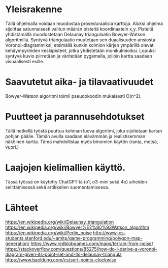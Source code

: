 # Yleisrakenne
Tällä ohjelmalla voidaan muodostaa proseduraalisia karttoja. Aluksi ohjelma sijoittaa satunnaisesti valitun määrän pisteitä koordinaatein x,y. Pisteitä yhdistämällä muodostetaan Delaunay triangulaatio Bowyer-Watson algoritmilla. Syntyvä triangulaatio muutetaan sen duaalisuuden ansiosta Voronoi-diagrammiksi, etsimällä kunkin kolmion kärjen ympärillä olevat kehäympyröiden keskipisteet, jotka yhdistetään monikulmioiksi. Lopuksi syntyvä kuvio piirretään ja väritetään pygamella, jolloin kartta saadaan visuaalisesti esille.

# Saavutetut aika- ja tilavaativuudet
Bowyer-Watson algoritmi toimii pseudokoodin mukaisesti O(n^2).

# Puutteet ja parannusehdotukset
Tällä hetkellä työstä puuttuu kohinan luova algoritmi, joka sijoitetaan kartan pohjan päälle. Tämän avulla saadaan elävämmän ja realistisemman näköinen kartta. Tämä mahdollistaa myös binomien käytön (ranta, metsä, vuori.)

# Laajojen kielimallien käyttö.
Tässä työssä on käytetty ChatGPT:tä (o1, o3-mini sekä 4o) aiheiden selittämisessä sekä artikkelien suomentamisessa. 

# Lähteet
https://en.wikipedia.org/wiki/Delaunay_triangulation
https://en.wikipedia.org/wiki/Bowyer%E2%80%93Watson_algorithm
https://en.wikipedia.org/wiki/Perlin_noise
http://www-cs-students.stanford.edu/~amitp/game-programming/polygon-map-generation/
https://www.redblobgames.com/maps/terrain-from-noise/
https://stackoverflow.com/questions/85275/how-do-i-derive-a-voronoi-diagram-given-its-point-set-and-its-delaunay-triangula
https://www.baeldung.com/cs/sort-points-clockwise
